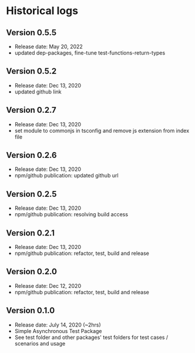 # Historical logs

## Version 0.5.5

- Release date: May 20, 2022
- updated dep-packages, fine-tune test-functions-return-types

## Version 0.5.2

- Release date: Dec 13, 2020
- updated github link


## Version 0.2.7

- Release date: Dec 13, 2020
- set module to commonjs in tsconfig and remove js extension from index file


## Version 0.2.6

- Release date: Dec 13, 2020
- npm/github publication: updated github url


## Version 0.2.5

- Release date: Dec 13, 2020
- npm/github publication: resolving build access

## Version 0.2.1

- Release date: Dec 13, 2020
- npm/github publication: refactor, test, build and release

## Version 0.2.0

- Release date: Dec 12, 2020
- npm/github publication: refactor, test, build and release

## Version 0.1.0

- Release date: July 14, 2020 (~2hrs)
- Simple Asynchronous Test Package
- See test folder and other packages' test folders for test cases / scenarios and usage
